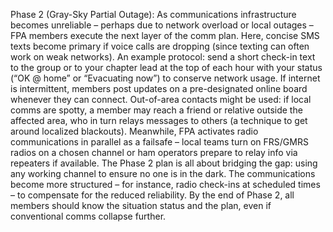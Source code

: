 Phase 2 (Gray-Sky Partial Outage): As communications infrastructure becomes unreliable – perhaps due to network overload or local outages – FPA members execute the next layer of the comm plan. Here, concise SMS texts become primary if voice calls are dropping (since texting can often work on weak networks). An example protocol: send a short check-in text to the group or to your chapter lead at the top of each hour with your status (“OK @ home” or “Evacuating now”) to conserve network usage. If internet is intermittent, members post updates on a pre-designated online board whenever they can connect. Out-of-area contacts might be used: if local comms are spotty, a member may reach a friend or relative outside the affected area, who in turn relays messages to others (a technique to get around localized blackouts). Meanwhile, FPA activates radio communications in parallel as a failsafe – local teams turn on FRS/GMRS radios on a chosen channel or ham operators prepare to relay info via repeaters if available. The Phase 2 plan is all about bridging the gap: using any working channel to ensure no one is in the dark. The communications become more structured – for instance, radio check-ins at scheduled times – to compensate for the reduced reliability. By the end of Phase 2, all members should know the situation status and the plan, even if conventional comms collapse further.